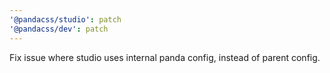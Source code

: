 ```yaml
---
'@pandacss/studio': patch
'@pandacss/dev': patch
---
```


Fix issue where studio uses internal panda config, instead of parent config.
